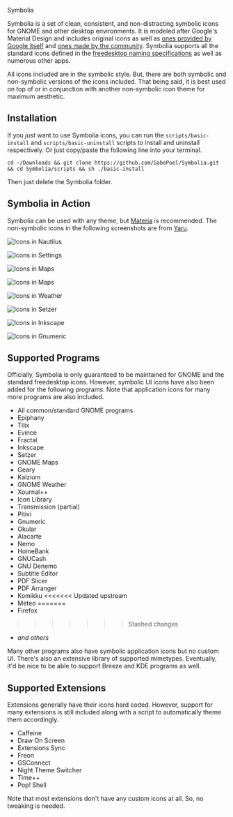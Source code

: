 Symbolia

Symbolia is a set of clean, consistent, and non-distracting symbolic icons for GNOME and other desktop environments. It is modeled after Google's Material Design and includes original icons as well as [ones provided by Google itself](https://material.io/resources/icons/?style=baseline) and [ones made by the community](https://materialdesignicons.com/). Symbolia supports all the standard icons defined in the [freedesktop naming specifications](https://specifications.freedesktop.org/icon-naming-spec/icon-naming-spec-latest.html) as well as numerous other apps.

All icons included are in the symbolic style. But, there are both symbolic and non-symbolic versions of the icons included. That being said, it is best used on top of or in conjunction with another non-symbolic icon theme for maximum aesthetic.

## Installation

If you _just_ want to use Symbolia icons, you can run the `scripts/basic-install` and `scripts/basic-uninstall` scripts to install and uninstall respectively. Or just copy/paste the following line into your terminal.

```
cd ~/Downloads && git clone https://github.com/GabePoel/Symbolia.git && cd Symbolia/scripts && sh ./basic-install
```

Then just delete the Symbolia folder.

## Symbolia in Action

Symbolia can be used with any theme, but [Materia](https://github.com/nana-4/materia-theme) is recommended. The non-symbolic icons in the following screenshots are from [Yaru](https://github.com/ubuntu/yaru).

![Icons in Nautilus](images/preview-nautilus.png)

![Icons in Settings](images/preview-settings.png)

![Icons in Maps](images/preview-maps.png)

![Icons in Maps](images/preview-okular.png)

![Icons in Weather](images/preview-weather.png)

![Icons in Setzer](images/preview-setzer.png)

![Icons in Inkscape](images/preview-inkscape.png)

![Icons in Gnumeric](images/preview-gnumeric.png)

## Supported Programs

Officially, Symbolia is only guaranteed to be maintained for GNOME and the standard freedesktop icons. However, symbolic UI icons have also been added for the following programs. Note that application icons for many more programs are also included.

- All common/standard GNOME programs
- Epiphany
- Tilix
- Evince
- Fractal
- Inkscape
- Setzer
- GNOME Maps
- Geary
- Kalzium
- GNOME Weather
- Xournal++
- Icon Library
- Transmission (partial)
- Pitivi
- Gnumeric
- Okular
- Alacarte
- Nemo
- HomeBank
- GNUCash
- GNU Denemo
- Subtitle Editor
- PDF Slicer
- PDF Arranger
- Komikku
<<<<<<< Updated upstream
- Meteo
=======
- Firefox
>>>>>>> Stashed changes
- _and others_

Many other programs also have symbolic application icons but no custom UI. There's also an extensive library of supported mimetypes. Eventually, it'd be nice to be able to support Breeze and KDE programs as well.

## Supported Extensions

Extensions generally have their icons hard coded. However, support for many extensions is still included along with a script to automatically theme them accordingly.

- Caffeine
- Draw On Screen
- Extensions Sync
- Freon
- GSConnect
- Night Theme Switcher
- Time++
- Pop! Shell

Note that most extensions don't have any custom icons at all. So, no tweaking is needed.